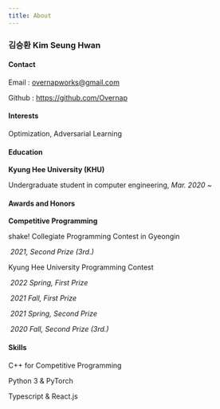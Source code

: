 ```yaml
---
title: About
---
```


### 김승환 Kim Seung Hwan

#### Contact

Email : overnapworks@gmail.com

Github : https://github.com/Overnap

#### Interests

Optimization, Adversarial Learning

#### Education

**Kyung Hee University (KHU)**

Undergraduate student in computer engineering, _Mar. 2020 ~_

#### Awards and Honors

**Competitive Programming**

shake! Collegiate Programming Contest in Gyeongin

​ _2021, Second Prize (3rd.)_

Kyung Hee University Programming Contest

​ _2022 Spring, First Prize_

​ _2021 Fall, First Prize_

​ _2021 Spring, Second Prize_

​ _2020 Fall, Second Prize (3rd.)_

#### Skills

C++ for Competitive Programming

Python 3 & PyTorch

Typescript & React.js
